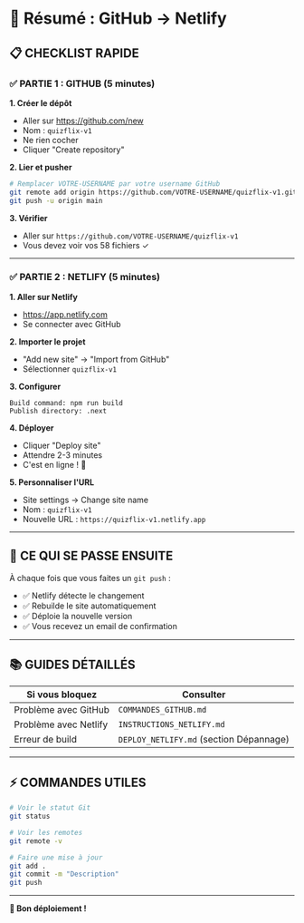 # 🚀 Résumé : GitHub → Netlify

## 📋 CHECKLIST RAPIDE

### ✅ PARTIE 1 : GITHUB (5 minutes)

**1. Créer le dépôt**
- Aller sur https://github.com/new
- Nom : `quizflix-v1`
- Ne rien cocher
- Cliquer "Create repository"

**2. Lier et pusher**
```bash
# Remplacer VOTRE-USERNAME par votre username GitHub
git remote add origin https://github.com/VOTRE-USERNAME/quizflix-v1.git
git push -u origin main
```

**3. Vérifier**
- Aller sur `https://github.com/VOTRE-USERNAME/quizflix-v1`
- Vous devez voir vos 58 fichiers ✓

---

### ✅ PARTIE 2 : NETLIFY (5 minutes)

**1. Aller sur Netlify**
- https://app.netlify.com
- Se connecter avec GitHub

**2. Importer le projet**
- "Add new site" → "Import from GitHub"
- Sélectionner `quizflix-v1`

**3. Configurer**
```
Build command: npm run build
Publish directory: .next
```

**4. Déployer**
- Cliquer "Deploy site"
- Attendre 2-3 minutes
- C'est en ligne ! 🎉

**5. Personnaliser l'URL**
- Site settings → Change site name
- Nom : `quizflix-v1`
- Nouvelle URL : `https://quizflix-v1.netlify.app`

---

## 🎯 CE QUI SE PASSE ENSUITE

À chaque fois que vous faites un `git push` :
- ✅ Netlify détecte le changement
- ✅ Rebuilde le site automatiquement
- ✅ Déploie la nouvelle version
- ✅ Vous recevez un email de confirmation

---

## 📚 GUIDES DÉTAILLÉS

| Si vous bloquez | Consulter |
|-----------------|-----------|
| Problème avec GitHub | `COMMANDES_GITHUB.md` |
| Problème avec Netlify | `INSTRUCTIONS_NETLIFY.md` |
| Erreur de build | `DEPLOY_NETLIFY.md` (section Dépannage) |

---

## ⚡ COMMANDES UTILES

```bash
# Voir le statut Git
git status

# Voir les remotes
git remote -v

# Faire une mise à jour
git add .
git commit -m "Description"
git push
```

---

**🎉 Bon déploiement !**

